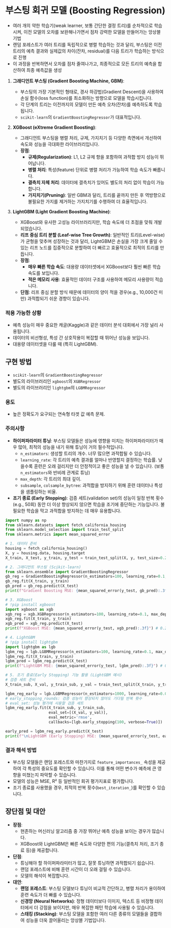 # 부스팅 회귀 모델 (Boosting Regression)

- 여러 개의 약한 학습기(weak learner, 보통 간단한 결정 트리)를 순차적으로 학습시켜, 이전 모델의 오차를 보완해나가면서 점차 강력한 모델을 만들어가는 앙상블 기법
- 랜덤 포레스트가 여러 트리를 독립적으로 병렬 학습하는 것과 달리, 부스팅은 이전 트리의 예측 결과와 실제값의 차이(잔차, residual)를 다음 트리가 학습하는 방식으로 진행
- 이 과정을 반복하면서 오차를 점차 줄여나가고, 최종적으로 모든 트리의 예측을 합산하여 최종 예측값을 생성

1.  **그래디언트 부스팅 (Gradient Boosting Machine, GBM)**:
    - 부스팅의 가장 기본적인 형태로, 경사 하강법(Gradient Descent)을 사용하여 손실 함수(loss function)를 최소화하는 방향으로 모델을 학습시킵니다.
    - 각 단계의 트리는 이전까지의 모델이 만든 예측 오차(잔차)를 예측하도록 학습됩니다.
    - `scikit-learn`의 `GradientBoostingRegressor`가 대표적입니다.

2.  **XGBoost (eXtreme Gradient Boosting)**:
    - 그래디언트 부스팅을 병렬 처리, 규제, 가지치기 등 다양한 측면에서 개선하여 속도와 성능을 극대화한 라이브러리입니다.
    - **장점**:
        - **규제(Regularization)**: L1, L2 규제 항을 포함하여 과적합 방지 성능이 뛰어납니다.
        - **병렬 처리**: 특성(feature) 단위로 병렬 처리가 가능하여 학습 속도가 빠릅니다.
        - **결측치 자체 처리**: 데이터에 결측치가 있어도 별도의 처리 없이 학습이 가능합니다.
        - **가지치기(Pruning)**: 일반 GBM과 달리, 트리를 끝까지 만든 후 역방향으로 불필요한 가지를 제거하는 가지치기를 수행하여 더 효율적입니다.

3.  **LightGBM (Light Gradient Boosting Machine)**:
    - XGBoost와 유사한 고성능 라이브러리지만, 학습 속도에 더 초점을 맞춰 개발되었습니다.
    - **리프 중심 트리 분할 (Leaf-wise Tree Growth)**: 일반적인 트리(Level-wise)가 균형을 맞추며 성장하는 것과 달리, LightGBM은 손실을 가장 크게 줄일 수 있는 리프 노드를 집중적으로 분할하여 더 빠르고 효율적으로 최적의 트리를 만듭니다.
    - **장점**:
        - **매우 빠른 학습 속도**: 대용량 데이터셋에서 XGBoost보다 훨씬 빠른 학습 속도를 보입니다.
        - **적은 메모리 사용**: 효율적인 데이터 구조를 사용하여 메모리 사용량이 적습니다.
    - **단점**: 리프 중심 분할 방식 때문에 데이터의 양이 적을 경우(e.g., 10,000건 미만) 과적합되기 쉬운 경향이 있습니다.

### 적용 가능한 상황
- 예측 성능이 매우 중요한 캐글(Kaggle)과 같은 데이터 분석 대회에서 가장 널리 사용됩니다.
- 데이터의 비선형성, 특성 간 상호작용이 복잡할 때 뛰어난 성능을 보입니다.
- 대용량 데이터셋을 다룰 때 (특히 LightGBM).

## 구현 방법
- `scikit-learn`의 `GradientBoostingRegressor`
- 별도의 라이브러리인 `xgboost`의 `XGBRegressor`
- 별도의 라이브러리인 `lightgbm`의 `LGBMRegressor`

### 용도
- 높은 정확도가 요구되는 연속형 타겟 값 예측 문제.

### 주의사항
- **하이퍼파라미터 튜닝**: 부스팅 모델들은 성능에 영향을 미치는 하이퍼파라미터가 매우 많아, 최적의 성능을 내기 위해 튜닝이 거의 필수적입니다.
    - `n_estimators`: 생성할 트리의 개수. 너무 많으면 과적합될 수 있습니다.
    - `learning_rate`: 각 트리의 예측 결과를 얼마나 반영할지 결정하는 학습률. 낮을수록 훈련은 오래 걸리지만 더 안정적이고 좋은 성능을 낼 수 있습니다. (보통 `n_estimators`와 반비례 관계로 튜닝)
    - `max_depth`: 각 트리의 최대 깊이.
    - `subsample`, `colsample_bytree`: 과적합을 방지하기 위해 훈련 데이터나 특성을 샘플링하는 비율.
- **조기 종료 (Early Stopping)**: 검증 세트(validation set)의 성능이 일정 반복 횟수(e.g., 50회) 동안 더 이상 향상되지 않으면 학습을 조기에 중단하는 기능입니다. 불필요한 학습을 막고 과적합을 방지하는 데 매우 유용합니다.

```python
import numpy as np
from sklearn.datasets import fetch_california_housing
from sklearn.model_selection import train_test_split
from sklearn.metrics import mean_squared_error

# 1. 데이터 준비
housing = fetch_california_housing()
X, y = housing.data, housing.target
X_train, X_test, y_train, y_test = train_test_split(X, y, test_size=0.2, random_state=42)

# 2. 그래디언트 부스팅 (Scikit-learn)
from sklearn.ensemble import GradientBoostingRegressor
gb_reg = GradientBoostingRegressor(n_estimators=100, learning_rate=0.1, max_depth=3, random_state=42)
gb_reg.fit(X_train, y_train)
gb_pred = gb_reg.predict(X_test)
print(f"Gradient Boosting MSE: {mean_squared_error(y_test, gb_pred):.3f}") # 0.294

# 3. XGBoost
# !pip install xgboost
import xgboost as xgb
xgb_reg = xgb.XGBRegressor(n_estimators=100, learning_rate=0.1, max_depth=3, random_state=42, n_jobs=-1)
xgb_reg.fit(X_train, y_train)
xgb_pred = xgb_reg.predict(X_test)
print(f"XGBoost MSE: {mean_squared_error(y_test, xgb_pred):.3f}") # 0.295

# 4. LightGBM
# !pip install lightgbm
import lightgbm as lgb
lgbm_reg = lgb.LGBMRegressor(n_estimators=100, learning_rate=0.1, max_depth=3, random_state=42, n_jobs=-1)
lgbm_reg.fit(X_train, y_train)
lgbm_pred = lgbm_reg.predict(X_test)
print(f"LightGBM MSE: {mean_squared_error(y_test, lgbm_pred):.3f}") # 0.289

# 5. 조기 종료(Early Stopping) 기능 활용 (LightGBM 예시)
# 검증 세트 준비
X_train_sub, X_val, y_train_sub, y_val = train_test_split(X_train, y_train, test_size=0.2, random_state=42)

lgbm_reg_early = lgb.LGBMRegressor(n_estimators=1000, learning_rate=0.05, random_state=42)
# early_stopping_rounds: 검증 성능이 향상되지 않아도 기다릴 반복 횟수
# eval_set: 성능 평가에 사용할 검증 세트
lgbm_reg_early.fit(X_train_sub, y_train_sub, 
                   eval_set=[(X_val, y_val)], 
                   eval_metric='rmse',
                   callbacks=[lgb.early_stopping(100, verbose=True)])

early_pred = lgbm_reg_early.predict(X_test)
print(f"\nLightGBM (Early Stopping) MSE: {mean_squared_error(y_test, early_pred):.3f}") # 0.191
```

### 결과 해석 방법
- 부스팅 모델들은 랜덤 포레스트와 마찬가지로 `feature_importances_` 속성을 제공하여 각 특성의 중요도를 확인할 수 있습니다. 이를 통해 어떤 변수가 예측에 큰 영향을 미쳤는지 파악할 수 있습니다.
- 모델의 성능은 MSE, R² 등 일반적인 회귀 평가지표로 평가합니다.
- 조기 종료를 사용했을 경우, 최적의 반복 횟수(`best_iteration_`)를 확인할 수 있습니다.

## 장단점 및 대안
- **장점**:
    - 현존하는 머신러닝 알고리즘 중 가장 뛰어난 예측 성능을 보이는 경우가 많습니다.
    - XGBoost와 LightGBM은 빠른 속도와 다양한 편의 기능(결측치 처리, 조기 종료 등)을 제공합니다.
- **단점**:
    - 튜닝해야 할 하이퍼파라미터가 많고, 잘못 튜닝하면 과적합되기 쉽습니다.
    - 랜덤 포레스트에 비해 훈련 시간이 더 오래 걸릴 수 있습니다.
    - 모델의 해석이 복잡합니다.
- **대안**:
    - **랜덤 포레스트**: 부스팅 모델보다 튜닝이 비교적 간단하고, 병렬 처리가 용이하여 훈련 속도가 더 빠를 수 있습니다.
    - **신경망 (Neural Networks)**: 정형 데이터보다 이미지, 텍스트 등 비정형 데이터에서 더 강점을 보이지만, 매우 복잡한 패턴 학습에 사용될 수 있습니다.
    - **스태킹 (Stacking)**: 부스팅 모델을 포함한 여러 다른 종류의 모델들을 결합하여 성능을 더욱 끌어올리는 앙상블 기법입니다.